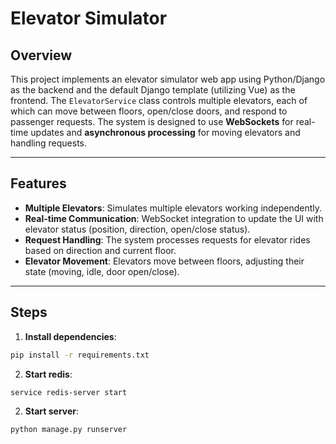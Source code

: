 # Elevator Simulator

## Overview

This project implements an elevator simulator web app using Python/Django as the backend and the default Django template (utilizing Vue) as the frontend. The `ElevatorService` class controls multiple elevators, each of which can move between floors, open/close doors, and respond to passenger requests. The system is designed to use **WebSockets** for real-time updates and **asynchronous processing** for moving elevators and handling requests.

---

## Features

- **Multiple Elevators**: Simulates multiple elevators working independently.
- **Real-time Communication**: WebSocket integration to update the UI with elevator status (position, direction, open/close status).
- **Request Handling**: The system processes requests for elevator rides based on direction and current floor.
- **Elevator Movement**: Elevators move between floors, adjusting their state (moving, idle, door open/close).

---

## Steps

1. **Install dependencies**:

```bash
pip install -r requirements.txt
```

2. **Start redis**:

```bash
service redis-server start
```

2. **Start server**:

```bash
python manage.py runserver
```